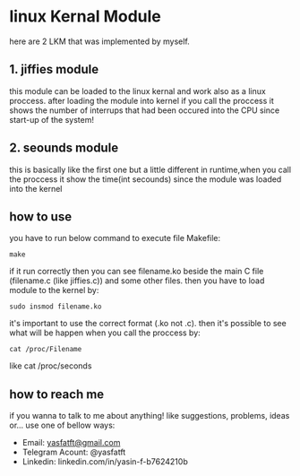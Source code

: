 # linux Kernal Module
here are 2 LKM that was implemented by myself. 
## 1. jiffies module 
this module can be loaded to the linux kernal and work also as a linux proccess. after loading the module into kernel if you call the proccess it shows the number of interrups that had been occured into the CPU since start-up of the system!
## 2. seounds module
this is basically like the first one but a little different in runtime,when you call the proccess it show the time(int secounds) since the module was loaded into the kernel 
## how to use 
you have to run below command to execute file Makefile:
```
make
```
if it run correctly then you can see filename.ko beside the main C file (filename.c (like jiffies.c)) and some other files. 
then you have to load module to the kernel by:
```
sudo insmod filename.ko
```
it's important to use the correct format (.ko not .c).
then it's possible to see what will be happen when you call the proccess by:
```
cat /proc/Filename  
``` 
 like cat /proc/seconds
 ## how to reach me
 if you wanna to talk to me about anything! like suggestions, problems, ideas or... use one of bellow ways:
- Email: yasfatft@gmail.com
- Telegram Acount: @yasfatft
- Linkedin: linkedin.com/in/yasin-f-b7624210b
